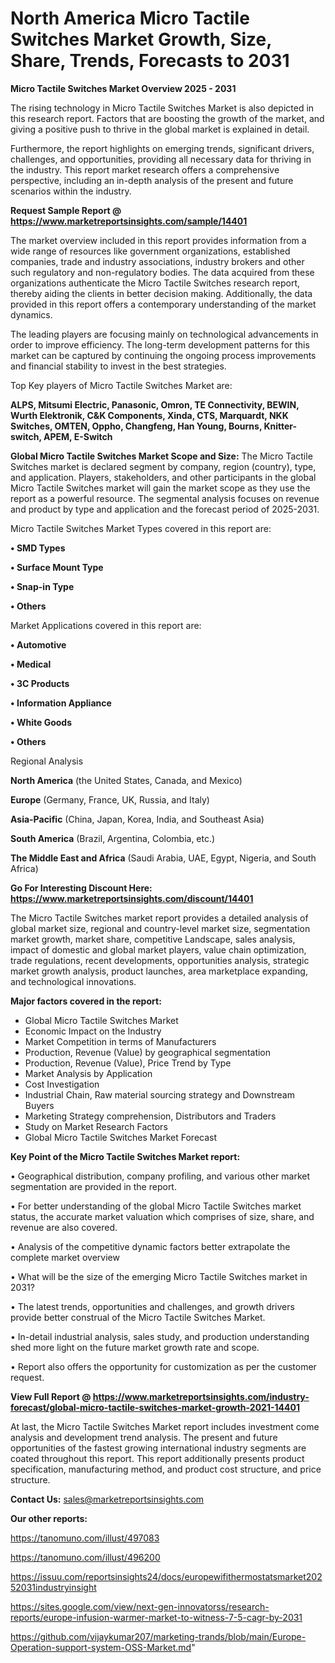  # North America Micro Tactile Switches Market Growth, Size, Share, Trends, Forecasts to 2031

<Strong> Micro Tactile Switches Market Overview 2025 - 2031</strong>

The rising technology in Micro Tactile Switches Market is also depicted in this research report. Factors that are boosting the growth of the market, and giving a positive push to thrive in the global market is explained in detail.

Furthermore, the report highlights on emerging trends, significant drivers, challenges, and opportunities, providing all necessary data for thriving in the industry. This report market research offers a comprehensive perspective, including an in-depth analysis of the present and future scenarios within the industry.

<strong>Request Sample Report @ <a href=https://www.marketreportsinsights.com/sample/14401>https://www.marketreportsinsights.com/sample/14401</a></strong>

The market overview included in this report provides information from a wide range of resources like government organizations, established companies, trade and industry associations, industry brokers and other such regulatory and non-regulatory bodies. The data acquired from these organizations authenticate the Micro Tactile Switches research report, thereby aiding the clients in better decision making. Additionally, the data provided in this report offers a contemporary understanding of the market dynamics.

The leading players are focusing mainly on technological advancements in order to improve efficiency. The long-term development patterns for this market can be captured by continuing the ongoing process improvements and financial stability to invest in the best strategies.

Top Key players of Micro Tactile Switches Market are:

<strong>ALPS, Mitsumi Electric, Panasonic, Omron, TE Connectivity, BEWIN, Wurth Elektronik, C&K Components, Xinda, CTS, Marquardt, NKK Switches, OMTEN, Oppho, Changfeng, Han Young, Bourns, Knitter-switch, APEM, E-Switch</strong>

<strong><b>Global Micro Tactile Switches Market Scope and Size:</b></strong>
The Micro Tactile Switches market is declared segment by company, region (country), type, and application. Players, stakeholders, and other participants in the global Micro Tactile Switches market will gain the market scope as they use the report as a powerful resource. The segmental analysis focuses on revenue and product by type and application and the forecast period of 2025-2031.

Micro Tactile Switches Market Types covered in this report are:

<strong>• SMD Types

• Surface Mount Type

• Snap-in Type

• Others</strong>

Market Applications covered in this report are:

<strong>• Automotive

• Medical

• 3C Products

• Information Appliance

• White Goods

• Others</strong> 

Regional Analysis

<strong>North America</strong> (the United States, Canada, and Mexico)

<strong>Europe</strong> (Germany, France, UK, Russia, and Italy)

<strong>Asia-Pacific</strong> (China, Japan, Korea, India, and Southeast Asia)

<strong>South America</strong> (Brazil, Argentina, Colombia, etc.)

<strong>The Middle East and Africa</strong> (Saudi Arabia, UAE, Egypt, Nigeria, and South Africa)

<strong>Go For Interesting Discount Here: <a href=https://www.marketreportsinsights.com/discount/14401>https://www.marketreportsinsights.com/discount/14401</a></strong>

The Micro Tactile Switches market report provides a detailed analysis of global market size, regional and country-level market size, segmentation market growth, market share, competitive Landscape, sales analysis, impact of domestic and global market players, value chain optimization, trade regulations, recent developments, opportunities analysis, strategic market growth analysis, product launches, area marketplace expanding, and technological innovations.

<strong><b>Major factors covered in the report:</b></strong>
<ul>
  <li>Global Micro Tactile Switches Market </li>
  <li>Economic Impact on the Industry</li>
  <li>Market Competition in terms of Manufacturers</li>
  <li>Production, Revenue (Value) by geographical segmentation</li>
  <li>Production, Revenue (Value), Price Trend by Type</li>
  <li>Market Analysis by Application</li>
  <li>Cost Investigation</li>
  <li>Industrial Chain, Raw material sourcing strategy and Downstream Buyers</li>
  <li>Marketing Strategy comprehension, Distributors and Traders</li>
  <li>Study on Market Research Factors</li>
  <li>Global Micro Tactile Switches Market Forecast</li>
</ul>

<strong><b>Key Point of the Micro Tactile Switches Market report:</b></strong>

• Geographical distribution, company profiling, and various other market segmentation are provided in the report.

• For better understanding of the global Micro Tactile Switches market status, the accurate market valuation which comprises of size, share, and revenue are also covered.

• Analysis of the competitive dynamic factors better extrapolate the complete market overview

• What will be the size of the emerging Micro Tactile Switches market in 2031?

• The latest trends, opportunities and challenges, and growth drivers provide better construal of the Micro Tactile Switches Market.

• In-detail industrial analysis, sales study, and production understanding shed more light on the future market growth rate and scope.

• Report also offers the opportunity for customization as per the customer request.

<strong><b>View Full Report @ <a href=https://www.marketreportsinsights.com/industry-forecast/global-micro-tactile-switches-market-growth-2021-14401>https://www.marketreportsinsights.com/industry-forecast/global-micro-tactile-switches-market-growth-2021-14401</a></b></strong>


At last, the Micro Tactile Switches Market report includes investment come analysis and development trend analysis. The present and future opportunities of the fastest growing international industry segments are coated throughout this report. This report additionally presents product specification, manufacturing method, and product cost structure, and price structure.

<strong>Contact Us:</strong>
sales@marketreportsinsights.com

<strong>Our other reports:</strong>

<a href=https://tanomuno.com/illust/497083>https://tanomuno.com/illust/497083</a>

<a href=https://tanomuno.com/illust/496200>https://tanomuno.com/illust/496200</a>

<a href=https://issuu.com/reportsinsights24/docs/europewifithermostatsmarket20252031industryinsight>https://issuu.com/reportsinsights24/docs/europewifithermostatsmarket20252031industryinsight</a>

<a href=https://sites.google.com/view/next-gen-innovatorss/research-reports/europe-infusion-warmer-market-to-witness-7-5-cagr-by-2031>https://sites.google.com/view/next-gen-innovatorss/research-reports/europe-infusion-warmer-market-to-witness-7-5-cagr-by-2031</a>

<a href=https://github.com/vijaykumar207/marketing-trands/blob/main/Europe-Operation-support-system-OSS-Market.md>https://github.com/vijaykumar207/marketing-trands/blob/main/Europe-Operation-support-system-OSS-Market.md</a>"

